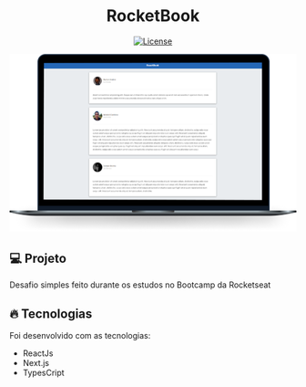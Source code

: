 <h1 align="center">
   RocketBook
</h1

<br>

<p align="center">
  <a href="https://github.com/marlonandrei777/move.it/blob/main/LICENSE.md"><img alt="License" src="https://img.shields.io/static/v1?label=license&message=MIT&color=4953b8&labelColor=2467b6"></a>
</p>

![](.github/rocketbook.png)

## 💻 Projeto

 Desafio simples feito durante os estudos no Bootcamp da Rocketseat

## 🔥 Tecnologias

Foi desenvolvido com as tecnologias:

- ReactJs
- Next.js
- TypesCript
